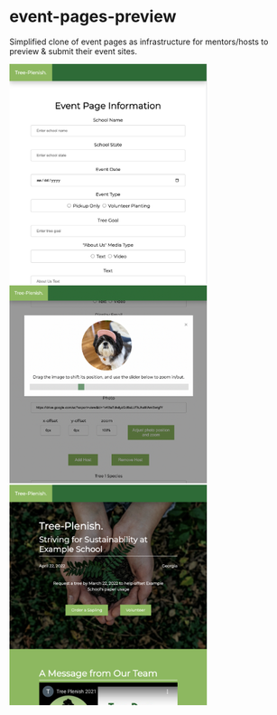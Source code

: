 # event-pages-preview

Simplified clone of event pages as infrastructure for mentors/hosts to preview & submit their event sites.

<img src = images/form1.png width="350" height="auto">
<img src = images/form3.png width="350" height="auto">
<img src = images/preview.png width="350" height="auto">
